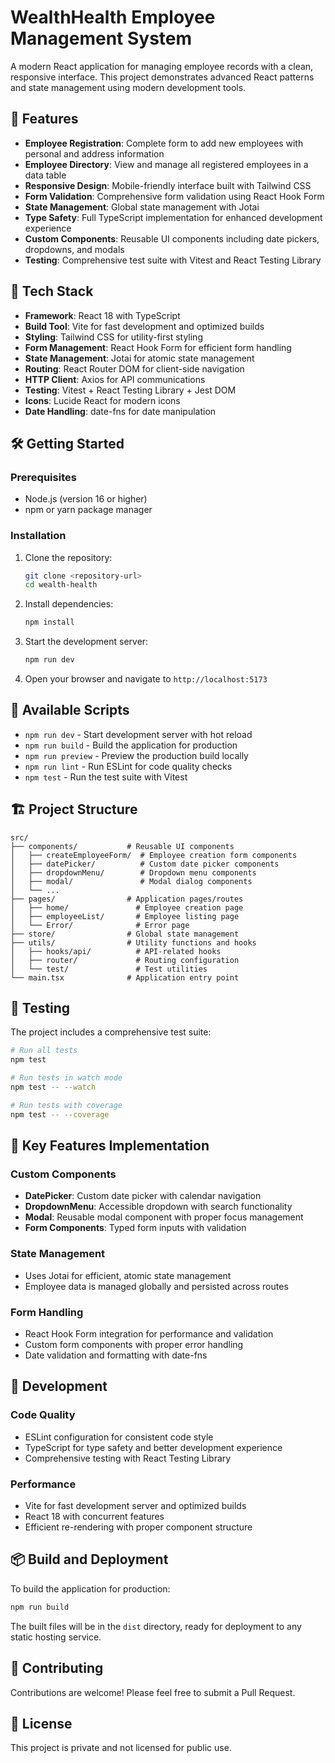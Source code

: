 # WealthHealth Employee Management System

A modern React application for managing employee records with a clean, responsive interface. This project demonstrates advanced React patterns and state management using modern development tools.

## 🌟 Features

- **Employee Registration**: Complete form to add new employees with personal and address information
- **Employee Directory**: View and manage all registered employees in a data table
- **Responsive Design**: Mobile-friendly interface built with Tailwind CSS
- **Form Validation**: Comprehensive form validation using React Hook Form
- **State Management**: Global state management with Jotai
- **Type Safety**: Full TypeScript implementation for enhanced development experience
- **Custom Components**: Reusable UI components including date pickers, dropdowns, and modals
- **Testing**: Comprehensive test suite with Vitest and React Testing Library

## 🚀 Tech Stack

- **Framework**: React 18 with TypeScript
- **Build Tool**: Vite for fast development and optimized builds
- **Styling**: Tailwind CSS for utility-first styling
- **Form Management**: React Hook Form for efficient form handling
- **State Management**: Jotai for atomic state management
- **Routing**: React Router DOM for client-side navigation
- **HTTP Client**: Axios for API communications
- **Testing**: Vitest + React Testing Library + Jest DOM
- **Icons**: Lucide React for modern icons
- **Date Handling**: date-fns for date manipulation

## 🛠️ Getting Started

### Prerequisites

- Node.js (version 16 or higher)
- npm or yarn package manager

### Installation

1. Clone the repository:
   ```bash
   git clone <repository-url>
   cd wealth-health
   ```

2. Install dependencies:
   ```bash
   npm install
   ```

3. Start the development server:
   ```bash
   npm run dev
   ```

4. Open your browser and navigate to `http://localhost:5173`

## 📝 Available Scripts

- `npm run dev` - Start development server with hot reload
- `npm run build` - Build the application for production
- `npm run preview` - Preview the production build locally
- `npm run lint` - Run ESLint for code quality checks
- `npm test` - Run the test suite with Vitest

## 🏗️ Project Structure

```
src/
├── components/           # Reusable UI components
│   ├── createEmployeeForm/  # Employee creation form components
│   ├── datePicker/          # Custom date picker components
│   ├── dropdownMenu/        # Dropdown menu components
│   ├── modal/               # Modal dialog components
│   └── ...
├── pages/                # Application pages/routes
│   ├── home/               # Employee creation page
│   ├── employeeList/       # Employee listing page
│   └── Error/              # Error page
├── store/                # Global state management
├── utils/                # Utility functions and hooks
│   ├── hooks/api/          # API-related hooks
│   ├── router/             # Routing configuration
│   └── test/               # Test utilities
└── main.tsx              # Application entry point
```

## 🧪 Testing

The project includes a comprehensive test suite:

```bash
# Run all tests
npm test

# Run tests in watch mode
npm test -- --watch

# Run tests with coverage
npm test -- --coverage
```

## 🎨 Key Features Implementation

### Custom Components
- **DatePicker**: Custom date picker with calendar navigation
- **DropdownMenu**: Accessible dropdown with search functionality
- **Modal**: Reusable modal component with proper focus management
- **Form Components**: Typed form inputs with validation

### State Management
- Uses Jotai for efficient, atomic state management
- Employee data is managed globally and persisted across routes

### Form Handling
- React Hook Form integration for performance and validation
- Custom form components with proper error handling
- Date validation and formatting with date-fns

## 🔧 Development

### Code Quality
- ESLint configuration for consistent code style
- TypeScript for type safety and better development experience
- Comprehensive testing with React Testing Library

### Performance
- Vite for fast development server and optimized builds
- React 18 with concurrent features
- Efficient re-rendering with proper component structure

## 📦 Build and Deployment

To build the application for production:

```bash
npm run build
```

The built files will be in the `dist` directory, ready for deployment to any static hosting service.

## 🤝 Contributing

Contributions are welcome! Please feel free to submit a Pull Request.

## 📄 License

This project is private and not licensed for public use.
